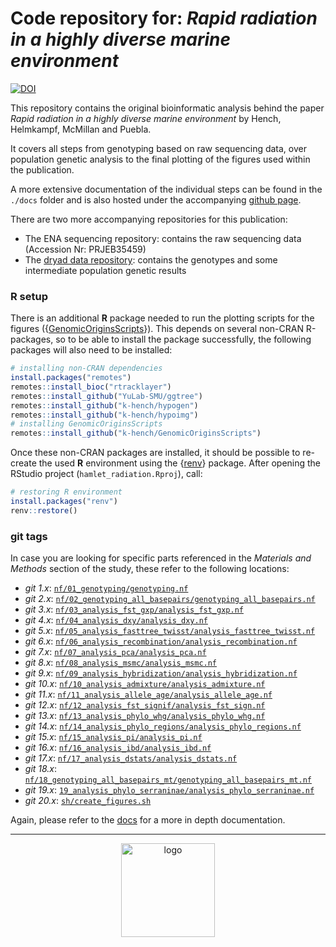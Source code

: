 # Code repository for: *Rapid radiation in a highly diverse marine environment*

<!-- badges: start -->
[![DOI](https://zenodo.org/badge/145688309.svg)](https://zenodo.org/badge/latestdoi/145688309)
<!-- badges: end -->

This repository contains the original bioinformatic analysis behind the paper *Rapid radiation in a highly diverse marine environment* by Hench, Helmkampf, McMillan and Puebla.

It covers all steps from genotyping based on raw sequencing data, over population genetic analysis to the final plotting of the figures used within the publication.

A more extensive documentation of the individual steps can be found  in the `./docs` folder and is also hosted under the accompanying [github page](https://k-hench.github.io/hamlet_radiation/).

There are two more accompanying repositories for this publication:
- The ENA sequencing repository: contains the raw sequencing data (Accession Nr: PRJEB35459)
- The [dryad data repository](https://doi.org/10.5061/dryad.280gb5mmt): contains the genotypes and some intermediate population genetic results

### R setup

There is an additional **R** package needed to run the plotting scripts for the figures ({[GenomicOriginsScripts](https://k-hench.github.io/GenomicOriginsScripts/)}).
This depends on several non-CRAN R-packages, so to be able to install the package successfully, the following packages will also need to be installed:

```r
# installing non-CRAN dependencies
install.packages("remotes")
remotes::install_bioc("rtracklayer")
remotes::install_github("YuLab-SMU/ggtree")
remotes::install_github("k-hench/hypogen")
remotes::install_github("k-hench/hypoimg")
# installing GenomicOriginsScripts
remotes::install_github("k-hench/GenomicOriginsScripts")
```

Once these non-CRAN packages are installed, it should be possible to re-create the used **R** environment using the {[renv](https://rstudio.github.io/renv/)} package.
After opening the RStudio project (`hamlet_radiation.Rproj`), call:

```r
# restoring R environment
install.packages("renv")
renv::restore()
```

### git tags

In case you are looking for specific parts referenced in the *Materials and Methods* section of the study, these refer to the following locations:

- *git  1.x*: [`nf/01_genotyping/genotyping.nf`](https://github.com/k-hench/hamlet_radiation/blob/master/nf/01_genotyping/genotyping.nf)
- *git  2.x*: [`nf/02_genotyping_all_basepairs/genotyping_all_basepairs.nf`](https://github.com/k-hench/hamlet_radiation/blob/master/nf/02_genotyping_all_basepairs/genotyping_all_basepairs.nf)
- *git  3.x*: [`nf/03_analysis_fst_gxp/analysis_fst_gxp.nf`](https://github.com/k-hench/hamlet_radiation/blob/master/nf/03_analysis_fst_gxp/analysis_fst_gxp.nf)
- *git  4.x*: [`nf/04_analysis_dxy/analysis_dxy.nf`](https://github.com/k-hench/hamlet_radiation/blob/master/nf/04_analysis_dxy/analysis_dxy.nf)
- *git  5.x*: [`nf/05_analysis_fasttree_twisst/analysis_fasttree_twisst.nf`](https://github.com/k-hench/hamlet_radiation/blob/master/nf/05_analysis_fasttree_twisst/analysis_fasttree_twisst.nf)
- *git  6.x*: [`nf/06_analysis_recombination/analysis_recombination.nf`](https://github.com/k-hench/hamlet_radiation/blob/master/nf/06_analysis_recombination/analysis_recombination.nf)
- *git  7.x*: [`nf/07_analysis_pca/analysis_pca.nf`](https://github.com/k-hench/hamlet_radiation/blob/master/nf/07_analysis_pca/analysis_pca.nf)
- *git  8.x*: [`nf/08_analysis_msmc/analysis_msmc.nf`](https://github.com/k-hench/hamlet_radiation/blob/master/nf/08_analysis_msmc/analysis_msmc.nf)
- *git  9.x*: [`nf/09_analysis_hybridization/analysis_hybridization.nf`](https://github.com/k-hench/hamlet_radiation/blob/master/nf/09_analysis_hybridization/analysis_hybridization.nf)
- *git 10.x*: [`nf/10_analysis_admixture/analysis_admixture.nf`](https://github.com/k-hench/hamlet_radiation/blob/master/nf/10_analysis_admixture/analysis_admixture.nf)
- *git 11.x*: [`nf/11_analysis_allele_age/analysis_allele_age.nf`](https://github.com/k-hench/hamlet_radiation/blob/master/nf/11_analysis_allele_age/analysis_allele_age.nf)
- *git 12.x*: [`nf/12_analysis_fst_signif/analysis_fst_sign.nf`](https://github.com/k-hench/hamlet_radiation/blob/master/nf/12_analysis_fst_signif/analysis_fst_sign.nf)
- *git 13.x*: [`nf/13_analysis_phylo_whg/analysis_phylo_whg.nf`](https://github.com/k-hench/hamlet_radiation/blob/master/nf/13_analysis_phylo_whg/analysis_phylo_whg.nf)
- *git 14.x*: [`nf/14_analysis_phylo_regions/analysis_phylo_regions.nf`](https://github.com/k-hench/hamlet_radiation/blob/master/nf/14_analysis_phylo_regions/analysis_phylo_regions.nf)
- *git 15.x*: [`nf/15_analysis_pi/analysis_pi.nf`](https://github.com/k-hench/hamlet_radiation/blob/master/nf/15_analysis_pi/analysis_pi.nf)
- *git 16.x*: [`nf/16_analysis_ibd/analysis_ibd.nf`](https://github.com/k-hench/hamlet_radiation/blob/master/nf/16_analysis_ibd/analysis_ibd.nf)
- *git 17.x*: [`nf/17_analysis_dstats/analysis_dstats.nf`](https://github.com/k-hench/hamlet_radiation/blob/master/nf/17_analysis_dstats/analysis_dstats.nf)
- *git 18.x*: [`nf/18_genotyping_all_basepairs_mt/genotyping_all_basepairs_mt.nf`](https://github.com/k-hench/hamlet_radiation/blob/master/nf/18_genotyping_all_basepairs_mt/genotyping_all_basepairs_mt.nf)
- *git 19.x*: [`19_analysis_phylo_serraninae/analysis_phylo_serraninae.nf`](https://github.com/k-hench/hamlet_radiation/blob/master/nf/19_analysis_phylo_serraninae/analysis_phylo_serraninae.nf)
- *git 20.x*: [`sh/create_figures.sh`](https://github.com/k-hench/hamlet_radiation/blob/master/sh/create_figures.sh)

Again, please refer to the [docs](https://k-hench.github.io/hamlet_radiation/) for a more in depth documentation.

---

<p align="center"><img src="logo.svg" alt="logo" width="150"/></p>
